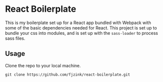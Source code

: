 # React Boilerplate
This is my boilerplate set up for a React app bundled with Webpack with some of the basic dependencies needed for React. This project is set up to bundle your css into modules, and is set up with the `sass-loader` to process sass files.

## Usage

Clone the repo to your local machine. 


```
git clone https://github.com/fjzink/react-boilerplate.git
```
